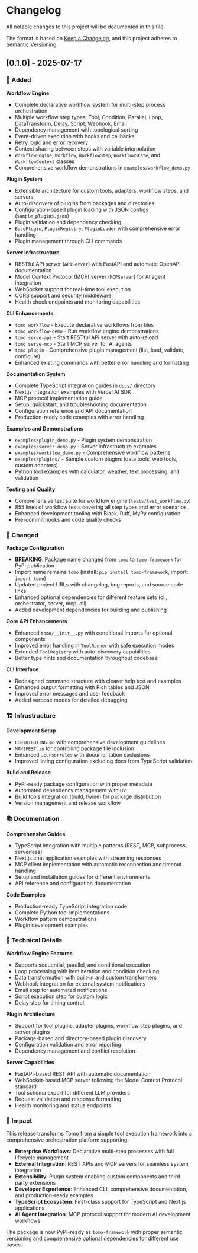 # Changelog

All notable changes to this project will be documented in this file.

The format is based on [Keep a Changelog](https://keepachangelog.com/en/1.0.0/),
and this project adheres to [Semantic Versioning](https://semver.org/spec/v2.0.0.html).

## [0.1.0] - 2025-07-17

### 🚀 Added

**Workflow Engine**
- Complete declarative workflow system for multi-step process orchestration
- Multiple workflow step types: Tool, Condition, Parallel, Loop, DataTransform, Delay, Script, Webhook, Email
- Dependency management with topological sorting
- Event-driven execution with hooks and callbacks
- Retry logic and error recovery
- Context sharing between steps with variable interpolation
- `WorkflowEngine`, `Workflow`, `WorkflowStep`, `WorkflowState`, and `WorkflowContext` classes
- Comprehensive workflow demonstrations in `examples/workflow_demo.py`

**Plugin System**
- Extensible architecture for custom tools, adapters, workflow steps, and servers
- Auto-discovery of plugins from packages and directories
- Configuration-based plugin loading with JSON configs (`sample_plugins.json`)
- Plugin validation and dependency checking
- `BasePlugin`, `PluginRegistry`, `PluginLoader` with comprehensive error handling
- Plugin management through CLI commands

**Server Infrastructure**
- RESTful API server (`APIServer`) with FastAPI and automatic OpenAPI documentation
- Model Context Protocol (MCP) server (`MCPServer`) for AI agent integration
- WebSocket support for real-time tool execution
- CORS support and security middleware
- Health check endpoints and monitoring capabilities

**CLI Enhancements**
- `tomo workflow` - Execute declarative workflows from files
- `tomo workflow-demo` - Run workflow engine demonstrations
- `tomo serve-api` - Start RESTful API server with auto-reload
- `tomo serve-mcp` - Start MCP server for AI agents
- `tomo plugin` - Comprehensive plugin management (list, load, validate, configure)
- Enhanced existing commands with better error handling and formatting

**Documentation System**
- Complete TypeScript integration guides in `docs/` directory
- Next.js integration examples with Vercel AI SDK
- MCP protocol implementation guide
- Setup, quickstart, and troubleshooting documentation
- Configuration reference and API documentation
- Production-ready code examples with error handling

**Examples and Demonstrations**
- `examples/plugin_demo.py` - Plugin system demonstration
- `examples/server_demo.py` - Server infrastructure examples
- `examples/workflow_demo.py` - Comprehensive workflow patterns
- `examples/plugins/` - Sample custom plugins (data tools, web tools, custom adapters)
- Python tool examples with calculator, weather, text processing, and validation

**Testing and Quality**
- Comprehensive test suite for workflow engine (`tests/test_workflow.py`)
- 855 lines of workflow tests covering all step types and error scenarios
- Enhanced development tooling with Black, Ruff, MyPy configuration
- Pre-commit hooks and code quality checks

### 🔧 Changed

**Package Configuration**
- **BREAKING**: Package name changed from `tomo` to `tomo-framework` for PyPI publication
- Import name remains `tomo` (install: `pip install tomo-framework`, import: `import tomo`)
- Updated project URLs with changelog, bug reports, and source code links
- Enhanced optional dependencies for different feature sets (cli, orchestrator, server, mcp, all)
- Added development dependencies for building and publishing

**Core API Enhancements**
- Enhanced `tomo/__init__.py` with conditional imports for optional components
- Improved error handling in `ToolRunner` with safe execution modes
- Extended `ToolRegistry` with auto-discovery capabilities
- Better type hints and documentation throughout codebase

**CLI Interface**
- Redesigned command structure with clearer help text and examples
- Enhanced output formatting with Rich tables and JSON
- Improved error messages and user feedback
- Added verbose modes for detailed debugging

### 🏗️ Infrastructure

**Development Setup**
- `CONTRIBUTING.md` with comprehensive development guidelines
- `MANIFEST.in` for controlling package file inclusion
- Enhanced `.cursorrules` with documentation exclusions
- Improved linting configuration excluding docs from TypeScript validation

**Build and Release**
- PyPI-ready package configuration with proper metadata
- Automated dependency management with uv
- Build tools integration (build, twine) for package distribution
- Version management and release workflow

### 📚 Documentation

**Comprehensive Guides**
- TypeScript integration with multiple patterns (REST, MCP, subprocess, serverless)
- Next.js chat application examples with streaming responses
- MCP client implementation with automatic reconnection and timeout handling
- Setup and installation guides for different environments
- API reference and configuration documentation

**Code Examples**
- Production-ready TypeScript integration code
- Complete Python tool implementations
- Workflow pattern demonstrations
- Plugin development examples

### 🔧 Technical Details

**Workflow Engine Features**
- Supports sequential, parallel, and conditional execution
- Loop processing with item iteration and condition checking
- Data transformation with built-in and custom transformers
- Webhook integration for external system notifications
- Email step for automated notifications
- Script execution step for custom logic
- Delay step for timing control

**Plugin Architecture**
- Support for tool plugins, adapter plugins, workflow step plugins, and server plugins
- Package-based and directory-based plugin discovery
- Configuration validation and error reporting
- Dependency management and conflict resolution

**Server Capabilities**
- FastAPI-based REST API with automatic documentation
- WebSocket-based MCP server following the Model Context Protocol standard
- Tool schema export for different LLM providers
- Request validation and response formatting
- Health monitoring and status endpoints

### 🎯 Impact

This release transforms Tomo from a simple tool execution framework into a comprehensive orchestration platform supporting:

- **Enterprise Workflows**: Declarative multi-step processes with full lifecycle management
- **External Integration**: REST APIs and MCP servers for seamless system integration  
- **Extensibility**: Plugin system enabling custom components and third-party extensions
- **Developer Experience**: Enhanced CLI, comprehensive documentation, and production-ready examples
- **TypeScript Ecosystem**: First-class support for TypeScript and Next.js applications
- **AI Agent Integration**: MCP protocol support for modern AI development workflows

The package is now PyPI-ready as `tomo-framework` with proper semantic versioning and comprehensive optional dependencies for different use cases. 